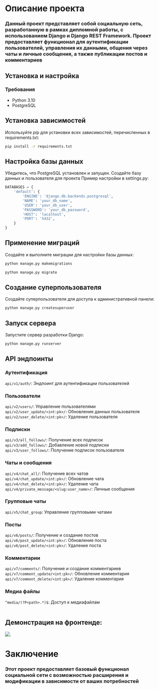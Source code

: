 # Описание проекта
### Данный проект представляет собой социальную сеть, разработанную в рамках дипломной работы, с использованием Django и Django REST Framework. Проект предоставляет функционал для аутентификации пользователей, управления их данными, общения через чаты и личные сообщения, а также публикации постов и комментариев

## Установка и настройка
### Требования
- Python 3.10
- PostgreSQL

## Установка зависимостей
Используйте pip для установки всех зависимостей, перечисленных в requirements.txt:
```bash
pip install -r requirements.txt
```

## Настройка базы данных
Убедитесь, что PostgreSQL установлен и запущен. Создайте базу данных и пользователя для проекта
Пример настройки в settings.py:
```python
DATABASES = {
    'default': {
        'ENGINE': 'django.db.backends.postgresql',
        'NAME': 'your_db_name',
        'USER': 'your_db_user',
        'PASSWORD': 'your_db_password',
        'HOST': 'localhost',
        'PORT': '5432',
    }
}
```

## Применение миграций
Создайте и выполните миграции для настройки базы данных:
```bash
python manage.py makemigrations
```
```bash
python manage.py migrate
```

## Создание суперпользователя
Создайте суперпользователя для доступа к административной панели:
```bash
python manage.py createsuperuser
```

## Запуск сервера
Запустите сервер разработки Django:
```python
python manage.py runserver
```

## API эндпоинты
### Аутентификация
```api/v1/auth/```: Эндпоинт для аутентификации пользователей<br>
### Пользователи
```api/v2/users/```: Управление пользователями<br>
```api/v2/user_update/<int:pk>/```: Обновление данных пользователя<br>
```api/v2/user_delete/<int:pk>/```: Удаление пользователя<br>
### Подписки
```api/v3/all_follows/```: Получение всех подписок<br>
```api/v3/add_follows/```: Добавление новой подписки<br>
```api/v3/user_follows/```: Получение подписок пользователя<br>
### Чаты и сообщения
```api/v4/chat_all/```: Получение всех чатов<br>
```api/v4/chat_update/<int:pk>/```: Обновление чата<br>
```api/v4/chat_delete/<int:pk>/```: Удаление чата<br>
```api/v4/private_message/<slug:user_name>/```: Личные сообщения<br>
### Групповые чаты
```api/v5/chat_group```: Управление групповыми чатами<br>
### Посты<br>
```api/v6/posts/```: Получение и создание постов<br>
```api/v6/post_update/<int:pk>/```: Обновление поста<br>
```api/v6/post_delete/<int:pk>/```: Удаление поста<br>
### Комментарии
```api/v7/comments/```: Получение и создание комментариев<br>
```api/v7/comment_update/<int:pk>/```: Обновление комментария<br>
```api/v7/comment_delete/<int:pk>/```: Удаление комментария<br>
### Медиа файлы
```^media/(?P<path>.*)$```: Доступ к медиафайлам<br>
<br>
## Демонстрация на фронтенде:
![.](https://github.com/Samangelof/smnglofnet/blob/master/media/Screenshot_20240517_162549_Video%20Player.jpg)
# Заключение
### Этот проект предоставляет базовый функционал социальной сети с возможностью расширения и модификации в зависимости от ваших потребностей
